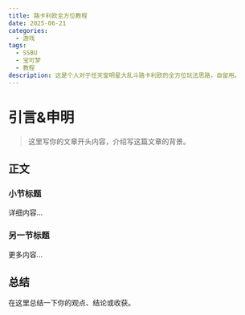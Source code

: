 ```yaml
---
title: 路卡利欧全方位教程
date: 2025-06-21
categories:
  - 游戏
tags:
  - SSBU
  - 宝可梦
  - 教程
description: 这是个人对于任天堂明星大乱斗路卡利欧的全方位玩法思路，自留用。
---
```


# 引言&申明
> 这里写你的文章开头内容，介绍写这篇文章的背景。

## 正文

### 小节标题

详细内容...

### 另一节标题

更多内容...

## 总结

在这里总结一下你的观点、结论或收获。

